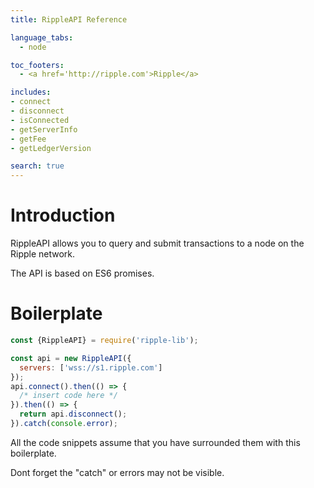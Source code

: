 ```yaml
---
title: RippleAPI Reference

language_tabs:
  - node

toc_footers:
  - <a href='http://ripple.com'>Ripple</a>

includes:
- connect
- disconnect
- isConnected
- getServerInfo
- getFee
- getLedgerVersion

search: true
---
```


# Introduction

RippleAPI allows you to query and submit transactions to a node on the Ripple network.

The API is based on ES6 promises.

# Boilerplate

```javascript
const {RippleAPI} = require('ripple-lib');

const api = new RippleAPI({
  servers: ['wss://s1.ripple.com']
});
api.connect().then(() => {
  /* insert code here */
}).then(() => {
  return api.disconnect();
}).catch(console.error);
```

All the code snippets assume that you have surrounded them with this boilerplate.

<aside class="notice">
Dont forget the "catch" or errors may not be visible.
</aside>
